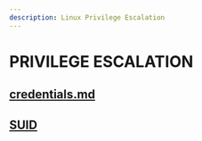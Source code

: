 ```yaml
---
description: Linux Privilege Escalation
---
```


# PRIVILEGE ESCALATION

## [credentials.md](privilege-escalation/credentials.md "mention")

## [SUID](privilege-escalation/SUID)
